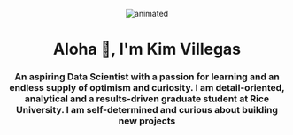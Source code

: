 
<p align="center">
  <img src="https://user-images.githubusercontent.com/54326681/189260279-0230b05d-2785-4ac0-85dd-acb35d50ce7c.gif" alt="animated" />
</p>



<h1 align="center">
Aloha 👋, I'm Kim Villegas
</h1>

<h3 align="center">
An aspiring Data Scientist with a passion for learning and an endless supply of optimism and curiosity. I am detail-oriented, analytical and a results-driven graduate student at Rice University. I am self-determined and curious about building new projects
</h3> 



<!-- <p align="center">
  <img src="https://user-images.githubusercontent.com/54326681/189259720-d90984c3-fd99-46f9-81a6-20a12db540f2.gif" alt="animated" />
</p>
 -->




<!--
**kimy77530/kimy77530** is a ✨ _special_ ✨ repository because its `README.md` (this file) appears on your GitHub profile.

Here are some ideas to get you started:

- 🔭 I’m currently working on ...
- 🌱 I’m currently learning ...
- 👯 I’m looking to collaborate on ...
- 🤔 I’m looking for help with ...
- 💬 Ask me about ...
- 📫 How to reach me: ...
- 😄 Pronouns: ...
- ⚡ Fun fact: ...
-->
